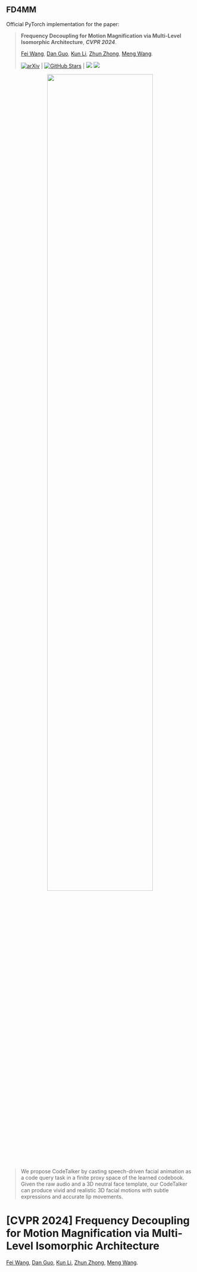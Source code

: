 ## **FD4MM**

Official PyTorch implementation for the paper:

> **Frequency Decoupling for Motion Magnification via Multi-Level Isomorphic Architecture**, ***CVPR 2024***.
>
> [Fei Wang](https://scholar.google.com.hk/citations?user=sdqv6pQAAAAJ&hl=zh-CN&oi=ao), [Dan Guo](https://scholar.google.com.hk/citations?user=DsEONuMAAAAJ&hl=zh-CN&oi=ao), [Kun Li](https://scholar.google.com.hk/citations?user=UQ_bInoAAAAJ&hl=zh-CN&oi=ao), [Zhun Zhong](https://scholar.google.com.hk/citations?hl=zh-CN&user=nZizkQ0AAAAJ), [Meng Wang](https://scholar.google.com.hk/citations?user=rHagaaIAAAAJ&hl=zh-CN&oi=ao).
>
> [![arXiv](https://img.shields.io/badge/arXiv-Paper-%3CCOLOR%3E.svg)](https://arxiv.org/pdf/2403.07347) |
> [![GitHub Stars](https://img.shields.io/github/stars/Jiafei127/FD4MM)](https://github.com/Jiafei127/FD4MM) |
> [![](https://img.shields.io/github/license/Jiafei127/FD4MM)](https://github.com/Jiafei127/FD4MM/blob/main/LICENSE)
> <a href=' '><img src='https://img.shields.io/badge/Demo-Open in Colab-blue'></a>

<p align="center">
<img src="figure.png" width="75%"/>
</p>

> We propose CodeTalker by casting speech-driven facial animation as a code query task in a finite proxy space of the learned codebook. Given the raw audio and a 3D neutral face template, our CodeTalker can produce vivid and realistic 3D facial motions with subtle expressions and accurate lip movements. 



# [CVPR 2024] Frequency Decoupling for Motion Magnification via Multi-Level Isomorphic Architecture
[Fei Wang](https://scholar.google.com.hk/citations?user=sdqv6pQAAAAJ&hl=zh-CN&oi=ao), [Dan Guo](https://scholar.google.com.hk/citations?user=DsEONuMAAAAJ&hl=zh-CN&oi=ao), [Kun Li](https://scholar.google.com.hk/citations?user=UQ_bInoAAAAJ&hl=zh-CN&oi=ao), [Zhun Zhong](https://scholar.google.com.hk/citations?hl=zh-CN&user=nZizkQ0AAAAJ), [Meng Wang](https://scholar.google.com.hk/citations?user=rHagaaIAAAAJ&hl=zh-CN&oi=ao).
